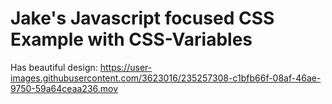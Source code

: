 # Jake's Javascript focused CSS Example with CSS-Variables

Has beautiful design:
https://user-images.githubusercontent.com/3623016/235257308-c1bfb66f-08af-46ae-9750-59a64ceaa236.mov


